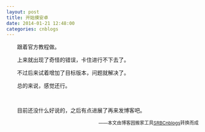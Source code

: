 ```yaml
---
layout: post
title: 开始摸安卓
date: 2014-01-21 12:48:00
categories: cnblogs
---
```


<p>　　跟着官方教程做。</p>
<p>　　上来就出现了奇怪的错误，卡住进行不下去了。</p>
<p>　　不过后来试着增加了目标版本，问题就解决了。</p>
<p>　　总的来说，感觉还行。</p>
<p>&nbsp;</p>
<p>　　目前还没什么好说的，之后有点进展了再来发博客吧。</p>

<p align=right><span style="font-size: 12px">——本文由博客园搬家工具<a href="https://github.com/mlxy/SRBCnblogs">SRBCnblogs</a>转换而成</span></p>